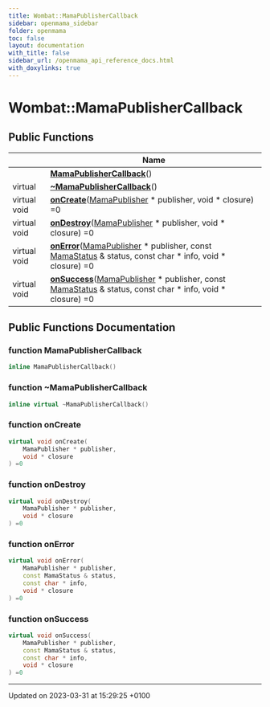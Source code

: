 ```yaml
---
title: Wombat::MamaPublisherCallback
sidebar: openmama_sidebar
folder: openmama
toc: false
layout: documentation
with_title: false
sidebar_url: /openmama_api_reference_docs.html
with_doxylinks: true
---
```


# Wombat::MamaPublisherCallback





## Public Functions

|                | Name           |
| -------------- | -------------- |
| | **[MamaPublisherCallback](classWombat_1_1MamaPublisherCallback.html#function-mamapublishercallback)**() |
| virtual | **[~MamaPublisherCallback](classWombat_1_1MamaPublisherCallback.html#function-~mamapublishercallback)**() |
| virtual void | **[onCreate](classWombat_1_1MamaPublisherCallback.html#function-oncreate)**([MamaPublisher](classWombat_1_1MamaPublisher.html) * publisher, void * closure) =0 |
| virtual void | **[onDestroy](classWombat_1_1MamaPublisherCallback.html#function-ondestroy)**([MamaPublisher](classWombat_1_1MamaPublisher.html) * publisher, void * closure) =0 |
| virtual void | **[onError](classWombat_1_1MamaPublisherCallback.html#function-onerror)**([MamaPublisher](classWombat_1_1MamaPublisher.html) * publisher, const [MamaStatus](classWombat_1_1MamaStatus.html) & status, const char * info, void * closure) =0 |
| virtual void | **[onSuccess](classWombat_1_1MamaPublisherCallback.html#function-onsuccess)**([MamaPublisher](classWombat_1_1MamaPublisher.html) * publisher, const [MamaStatus](classWombat_1_1MamaStatus.html) & status, const char * info, void * closure) =0 |

## Public Functions Documentation

### function MamaPublisherCallback

```cpp
inline MamaPublisherCallback()
```


### function ~MamaPublisherCallback

```cpp
inline virtual ~MamaPublisherCallback()
```


### function onCreate

```cpp
virtual void onCreate(
    MamaPublisher * publisher,
    void * closure
) =0
```


### function onDestroy

```cpp
virtual void onDestroy(
    MamaPublisher * publisher,
    void * closure
) =0
```


### function onError

```cpp
virtual void onError(
    MamaPublisher * publisher,
    const MamaStatus & status,
    const char * info,
    void * closure
) =0
```


### function onSuccess

```cpp
virtual void onSuccess(
    MamaPublisher * publisher,
    const MamaStatus & status,
    const char * info,
    void * closure
) =0
```


-------------------------------

Updated on 2023-03-31 at 15:29:25 +0100